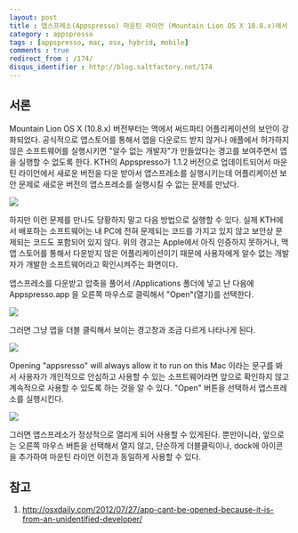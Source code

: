 ```yaml
---
layout: post
title : 앱스프레소(Appspresso) 마운틴 라이언 (Mountain Lion OS X 10.8.x)에서 바로 실행되지 않을 때
category : appspresso
tags : [appspresso, mac, osx, hybrid, mobile]
comments : true
redirect_from : /174/
disqus_identifier : http://blog.saltfactory.net/174
---
```


## 서론

Mountain Lion OS X (10.8.x) 버전부터는 맥에서 써드파티 어플리케이션의 보안이 강화되었다. 공식적으로 앱스토어를 통해서 앱을 다운로드 받지 않거나 애플에서 허가하지 않은 소프트웨어를 실행시키면 "알수 없는 개발자"가 만들었다는 경고를 보여주면서 앱을 실행할 수 없도록 한다. KTH의 Appspresso가 1.1.2 버전으로 업데이트되어서 마운틴 라이언에서 새로운 버전을 다운 받아서 앱스프레소를 실행시키는데 어플리케이션 보안 문제로 새로운 버전의 앱스프레소를 실행시킬 수 없는 문제를 만났다.
<!--more-->

![](http://hbn-blog-assets.s3.amazonaws.com/saltfactory/images/73edc30a-f152-41c7-8ee7-727d7b3c39ae)

하지만 이런 문제를 만나도 당황하지 말고 다음 방법으로 실행할 수 있다. 실제 KTH에서 배포하는 소프트웨어는 내 PC에 전혀 문제되는 코드를 가지고 있지 않고 보안상 문제되는 코드도 포함되어 있지 않다. 위의 경고는 Apple에서 아직 인증하지 못하거나, 맥 앱 스토어를 통해서 다운받지 않은 어플리케이션이기 때문에 사용자에게 알수 없는 개발자가 개발한 소프트웨어라고 확인시켜주는 화면이다.

앱스프레소를 다운받고 압축을 풀어서 /Applications 폴더에 넣고 난 다음에 Appspresso.app 을 오른쪽 마우스로 클릭해서 "Open"(열기)를 선택한다.

![](http://hbn-blog-assets.s3.amazonaws.com/saltfactory/images/d2762864-95b4-4c9b-93b4-61193827530d)

그러면 그냥 앱을 더블 클릭해서 보이는 경고창과 조금 다르게 나타나게 된다.

![](http://hbn-blog-assets.s3.amazonaws.com/saltfactory/images/668a5f3f-a028-44aa-8940-f6e2ffda8ae2)

Opening "appsresso" will always allow it to run on this Mac 이라는 문구를 봐서 사용자가 개인적으로 안심하고 사용할 수 있는 소프트웨어라면 앞으로 확인하지 않고 계속적으로 사용할 수 있도록 하는 것을 알 수 있다. "Open" 버튼을 선택하서 앱스프레소를 실행시킨다.

![](http://hbn-blog-assets.s3.amazonaws.com/saltfactory/images/954ed189-0908-45d6-86d0-36c5cfe3ea84)

그러면 앱스프레소가 정상적으로 열리게 되어 사용할 수 있게된다. 뿐만아니라, 앞으로는 오른쪽 마우스 버튼을 선택해서 열지 않고, 단순하게 더블클릭이나, dock에 아이콘을 추가하여 마운틴 라이언 이전과 동일하게 사용할 수 있다.

## 참고

1. http://osxdaily.com/2012/07/27/app-cant-be-opened-because-it-is-from-an-unidentified-developer/

